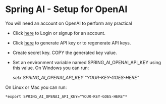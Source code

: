 # Spring AI - Setup for OpenAI
You will need an account on OpenAI to perform any practical

- Click [here](https://platform.openai.com/signup) to Login or signup for an account.
- Click [here](https://platform.openai.com/api-keys) to generate API key or to regenerate API keys.
- Create secret key. COPY the generated key value.
- Set an environment variable named SPRING_AI_OPENAI_API_KEY using this value. On Windows you can run:

    *setx SPRING_AI_OPENAI_API_KEY "YOUR-KEY-GOES-HERE"*

On Linux or Mac you can run:

    *export SPRING_AI_OPENAI_API_KEY="YOUR-KEY-GOES-HERE"*